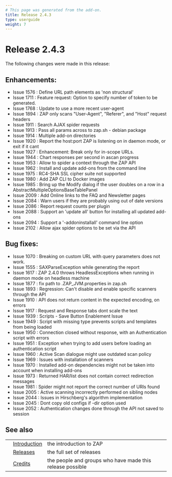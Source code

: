 ```yaml
---
# This page was generated from the add-on.
title: Release 2.4.3
type: userguide
weight: 7
---
```


# Release 2.4.3

The following changes were made in this release:

## Enhancements:

- Issue 1576 : Define URL path elements as 'non structural'
- Issue 1711 : Feature request: Option to specify number of token to be generated.
- Issue 1768 : Update to use a more recent user-agent
- Issue 1894 : ZAP only scans "User-Agent", "Referer", and "Host" request headers
- Issue 1911 : Search AJAX spider requests
- Issue 1913 : Pass all params across to zap.sh - debian package
- Issue 1914 : Multiple add-on directories
- Issue 1920 : Report the host:port ZAP is listening on in daemon mode, or exit if it cant
- Issue 1927 : Enhancement: Break only for in-scope URLs.
- Issue 1944 : Chart responses per second in ascan progress
- Issue 1953 : Allow to spider a context through the ZAP API
- Issue 1962 : Install and update add-ons from the command line
- Issue 1975 : RC4-SHA SSL cipher suite not supported
- Issue 1980 : Add ZAP CLI to Docker images
- Issue 1985 : Bring up the Modify dialog if the user doubles on a row in a AbstractMultipleOptionsBaseTablePanel
- Issue 2009 : Add Online links to the FAQ and Newsletter pages
- Issue 2084 : Warn users if they are probably using out of date versions
- Issue 2086 : Report request counts per plugin
- Issue 2088 : Support an 'update all' button for installing all updated add-ons
- Issue 2094 : Support a '-addoninstallall' command line option
- Issue 2102 : Allow ajax spider options to be set via the API

## Bug fixes:

- Issue 1070 : Breaking on custom URL with query parameters does not work.
- Issue 1555 : SAXParseException while generating the report
- Issue 1617 : ZAP 2.4.0 throws HeadlessExceptions when running in daemon mode on headless machine
- Issue 1877 : fix path to .ZAP_JVM.properties in zap.sh
- Issue 1893 : Regression: Can't disable and enable specific scanners through the API
- Issue 1910 : API does not return content in the expected encoding, on errors
- Issue 1917 : Request and Response tabs dont scale the text
- Issue 1939 : Scripts - Save Button Enablement Issue
- Issue 1949 : Script with missing type prevents scripts and templates from being loaded
- Issue 1950 : Connection closed without response, with an Authentication script with errors
- Issue 1951 : Exception when trying to add users before loading an authentication script
- Issue 1960 : Active Scan dialogue might use outdated scan policy
- Issue 1969 : Issues with installation of scanners
- Issue 1970 : Installed add-on dependencies might not be taken into account when installing add-ons
- Issue 1973 : Returned HAR/list does not contain correct redirection messages
- Issue 1981 : Spider might not report the correct number of URIs found
- Issue 2005 : Active scanning incorrectly performed on sibling nodes
- Issue 2044 : Issues in Hirschberg's algorithm implementation
- Issue 2045 : Dont copy old configs if -dir option used
- Issue 2052 : Authentication changes done through the API not saved to session

## See also

|     |                                     |                                                           |
| --- | ----------------------------------- | --------------------------------------------------------- |
|     | [Introduction](/docs/desktop/)      | the introduction to ZAP                                   |
|     | [Releases](/docs/desktop/releases/) | the full set of releases                                  |
|     | [Credits](/docs/desktop/credits/)   | the people and groups who have made this release possible |
